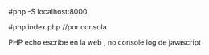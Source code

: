 #php -S localhost:8000

#php index.php    //por consola

PHP echo escribe en la web , no console.log de javascript